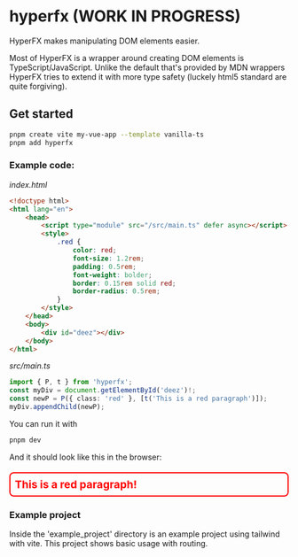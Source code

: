 # hyperfx (WORK IN PROGRESS)

HyperFX makes manipulating DOM elements easier.

Most of HyperFX is a wrapper around creating DOM elements is TypeScript/JavaScript. Unlike the default that's provided by MDN wrappers HyperFX tries to extend it with more type safety (luckely html5 standard are quite forgiving).

## Get started

```bash
pnpm create vite my-vue-app --template vanilla-ts
pnpm add hyperfx
```

### Example code:

_index.html_

```html
<!doctype html>
<html lang="en">
	<head>
		<script type="module" src="/src/main.ts" defer async></script>
		<style>
			.red {
				color: red;
				font-size: 1.2rem;
				padding: 0.5rem;
				font-weight: bolder;
				border: 0.15rem solid red;
				border-radius: 0.5rem;
			}
		</style>
	</head>
	<body>
		<div id="deez"></div>
	</body>
</html>
```

_src/main.ts_

```ts
import { P, t } from 'hyperfx';
const myDiv = document.getElementById('deez')!;
const newP = P({ class: 'red' }, [t('This is a red paragraph')]);
myDiv.appendChild(newP);
```

You can run it with

```sh
pnpm dev
```

And it should look like this in the browser:

<html>
    <body>
    <style>
        .red {
            color: red;
            font-size: 1.2rem;
			padding: 0.5rem;
            font-weight: bolder;
            border: 0.15rem solid red;
            border-radius: 0.5rem;
        }
    </style>
                <div id="deez">
                	<p class="red">This is a red paragraph!</p>
                </div>
    </body>
</html>

### Example project

Inside the 'example_project' directory is an example project using tailwind with vite. This project shows basic usage with routing.
